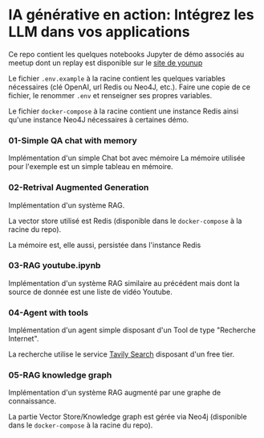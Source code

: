 # IA générative en action: Intégrez les LLM dans vos applications

Ce repo contient les quelques notebooks Jupyter de démo associés au meetup dont un replay est disponible sur le [site de younup](https://lnkd.in/enf-y6Jg)

Le fichier `.env.example` à la racine contient les quelques variables nécessaires (clé OpenAI, url Redis ou Neo4J, etc.). Faire une copie de ce fichier, le renommer `.env` et renseigner ses propres variables.

Le fichier `docker-compose` à la racine contient une instance Redis ainsi qu'une instance Neo4J nécessaires à certaines démo.

### 01-Simple QA chat with memory

Implémentation d'un simple Chat bot avec mémoire
La mémoire utilisée pour l'exemple est un simple tableau en mémoire.

### 02-Retrival Augmented Generation

Implémentation d'un système RAG.

La vector store utilisé est Redis (disponible dans le `docker-compose` à la racine du repo).

La mémoire est, elle aussi, persistée dans l'instance Redis

### 03-RAG youtube.ipynb

Implémentation d'un système RAG similaire au précédent mais dont la source de donnée est une liste de vidéo Youtube.

### 04-Agent with tools

Implémentation d'un agent simple disposant d'un Tool de type "Recherche Internet".

La recherche utilise le service [Tavily Search](https://docs.tavily.com/) disposant d'un free tier.

### 05-RAG knowledge graph

Implémentation d'un système RAG augmenté par une graphe de connaissance.

La partie Vector Store/Knowledge graph est gérée via Neo4j (disponible dans le `docker-compose` à la racine du repo).
